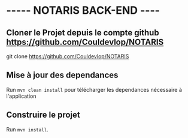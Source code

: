 #  ----- NOTARIS BACK-END ----


## Cloner le Projet depuis le compte github  https://github.com/Couldevlop/NOTARIS

git clone https://github.com/Couldevlop/NOTARIS

## Mise à jour des dependances

Run `mvn clean install` pour télécharger les dependances nécessaire à l'application

## Construire le projet

Run `mvn install`.
